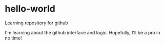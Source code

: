 # hello-world
Learning repository for github

I'm learning about the github interface and logic. Hopefully, I'll be a pro in no time!
